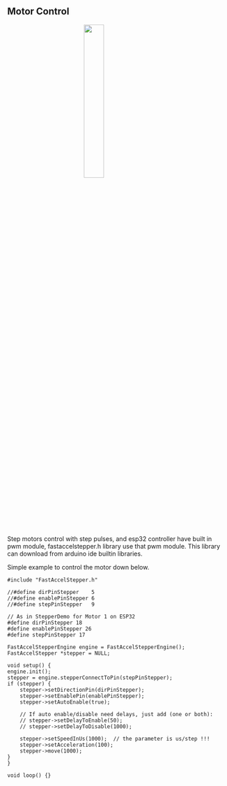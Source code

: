 ## Motor Control

<img style="width:30%; margin-left:auto; margin-right:auto; display:block" src="https://cdn.myshoptet.com/usr/www.laskakit.cz/user/shop/big/824-1_arduino-cnc-shield-4ks-drv8825.jpg?61d95ca8"/>
Step motors control with step pulses, and esp32 controller have built in pwm module, fastaccelstepper.h library use that pwm module. This library can download from arduino ide builtin libraries. 

Simple example to control the motor down below.


    #include "FastAccelStepper.h"

    //#define dirPinStepper    5
    //#define enablePinStepper 6
    //#define stepPinStepper   9 

    // As in StepperDemo for Motor 1 on ESP32
    #define dirPinStepper 18
    #define enablePinStepper 26
    #define stepPinStepper 17

    FastAccelStepperEngine engine = FastAccelStepperEngine();
    FastAccelStepper *stepper = NULL;

    void setup() {
    engine.init();
    stepper = engine.stepperConnectToPin(stepPinStepper);
    if (stepper) {
        stepper->setDirectionPin(dirPinStepper);
        stepper->setEnablePin(enablePinStepper);
        stepper->setAutoEnable(true);

        // If auto enable/disable need delays, just add (one or both):
        // stepper->setDelayToEnable(50);
        // stepper->setDelayToDisable(1000);

        stepper->setSpeedInUs(1000);  // the parameter is us/step !!!
        stepper->setAcceleration(100);
        stepper->move(1000);
    }
    }

    void loop() {}
